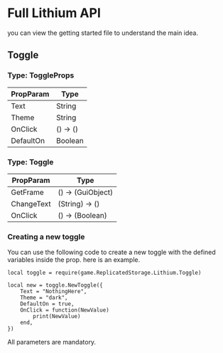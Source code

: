 # Full Lithium API

you can view the getting started file to understand the main idea.
## Toggle

### Type: ToggleProps
| PropParam  | Type |
| ------------- | ------------- |
|  Text  |  String  |
|  Theme  | String  |
|  OnClick  | () -> ()  |
|  DefaultOn  | Boolean  |


### Type: Toggle
| PropParam  | Type |
| ------------- | ------------- |
|  GetFrame  |  () -> (GuiObject)  |
|  ChangeText  | (String) -> ()  |
|  OnClick  | () -> (Boolean)  |

### Creating a new toggle

You can use the following code to create a new toggle with the defined variables inside the prop.
here is an example.
```luau
local toggle = require(game.ReplicatedStorage.Lithium.Toggle)

local new = toggle.NewToggle({
	Text = "NothingHere",
	Theme = "dark",
	DefaultOn = true,
	OnClick = function(NewValue)
		print(NewValue)
	end,
})
```
All parameters are mandatory.
